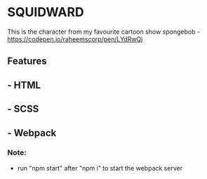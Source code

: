 # SQUIDWARD

This is the character from my favourite cartoon show spongebob - https://codepen.io/raheemscorp/pen/LYdRwQj

## Features

## - HTML
## - SCSS
## - Webpack

### Note: 
- run "npm start" after "npm i" to start the webpack server
